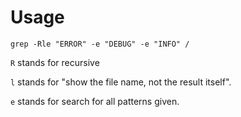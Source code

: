 # Usage

```
grep -Rle "ERROR" -e "DEBUG" -e "INFO" /
```

`R` stands for recursive

`l` stands for "show the file name, not the result itself".

`e` stands for  search for all patterns given.